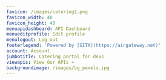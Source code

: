 ```yaml
---
favicon: /images/catering2.png
favicon_width: 40
favicon_height: 40
menuapidashboard: API Dashboard
menueditprofile: Edit profile
menulogout: Log out
footerlegend: 'Powered by [SITA](https://airgateway.net)'
account: Account
jumbotitle: Catering portal for devs
viewapis: View Our APIs »
backgroundimage: /images/bg_pexels.jpg
---
```


